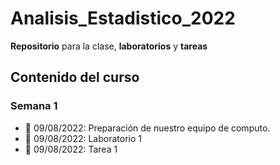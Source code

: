 # Analisis_Estadistico_2022

**Repositorio** para la clase, **laboratorios** y **tareas**

## Contenido del curso

### Semana 1
  + :date: 09/08/2022: Preparación de nuestro equipo de computo.
  + :date: 09/08/2022: Laboratorio 1
  + :date: 09/08/2022: Tarea 1
